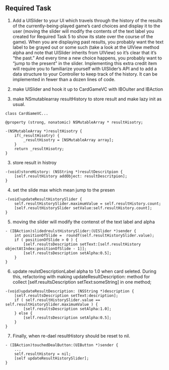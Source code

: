 ## Required Task
1. Add a UISlider to your UI which travels through the history of the results of the currently-being-played game’s card choices and display it to the user (moving the slider will modify the contents of the text label you created for Required Task 5 to show its state over the course of the game). When you are displaying past results, you probably want the text label to be grayed out or some such (take a look at the UIView method alpha and note that UISlider inherits from UIView) so it’s clear that it’s “the past.” And every time a new choice happens, you probably want to “jump to the present” in the slider. Implementing this extra credit item will require you to familiarize yourself with UISlider’s API and to add a data structure to your Controller to keep track of the history. It can be implemented in fewer than a dozen lines of code.

1. make UISlider and hook it up to CardGameVC with IBOulter and IBAction

2. make NSmutablearray resultHistory to store result and make lazy init as usual.
```objc
class CardGameVC...

@property (strong, nonatomic) NSMutableArray * resultHisotry;

-(NSMutableArray *)resultHisotry {
    if(_resultHisotry) {
        _resultHisotry = [NSMutableArray array];
    }
    return _resultHisotry;
}
```
3. store result in histroy
```objc
-(void)storeHistory: (NSString *)resultDescritpion {
    [self.resultHistory addObject: resultDescritpion];
}
```

4. set the slide max which mean jump to the presen
```objc
-(void)updateResultHistorySlider {
    self.resultHistorySlider.maximumValue = self.resultHistory.count;
    [self.resultHistorySlider setValue:self.resultHistory.count];
}

```

5. moving the slider will modify the contenst of the text label and alpha
```objc
- (IBAction)slidedreulstHistorySlider:(UISlider *)sender {
    int positionOfSlide =  roundf(self.resultHistorySlider.value);
    if ( positionOfSlide > 0 ) {
        [self.resultsDescription setText:[self.resultHistory objectAtIndex:positionOfSlide - 1]];
        [self.resultsDescription setAlpha:0.5];
    }
}
```
6. update reulstDescriptionLabel alpha to 1.0 when card seleted. During this, refactoring with making updateResultDescription: method for collect [self.resultsDescription setText:someString] in one method;
```objc
-(void)updateResultDescription: (NSString *)description {
    [self.resultsDescription setText:description];
    if ( self.resultHistorySlider.value == self.resultHistorySlider.maximumValue ) {
        [self.resultsDescription setAlpha:1.0];
    } else {
        [self.resultsDescription setAlpha:0.5];
    }
}
```

7. Finally, when re-dael resultHistory should be reset to nil.
```objc
- (IBAction)touchedDealButton:(UIButton *)sender {
    ...
    self.resultHistory = nil;
    [self updateResultHistorySlider];
}
```
